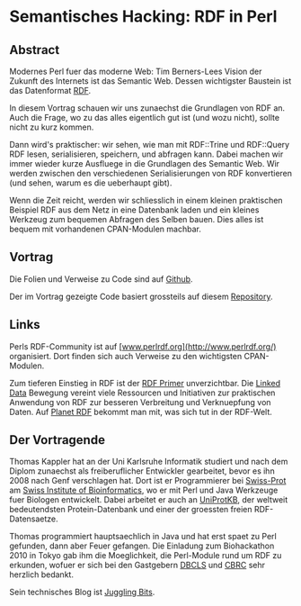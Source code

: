 # Semantisches Hacking: RDF in Perl


## Abstract

Modernes Perl fuer das moderne Web: Tim Berners-Lees Vision der
Zukunft des Internets ist das Semantic Web. Dessen wichtigster
Baustein ist das Datenformat [RDF](http://www.w3.org/TR/rdf-primer/).

In diesem Vortrag schauen wir uns zunaechst die Grundlagen von RDF
an. Auch die Frage, wo zu das alles eigentlich gut ist (und wozu
nicht), sollte nicht zu kurz kommen.

Dann wird's praktischer: wir sehen, wie man mit RDF::Trine und
RDF::Query RDF lesen, serialisieren, speichern, und abfragen
kann. Dabei machen wir immer wieder kurze Ausfluege in die Grundlagen
des Semantic Web. Wir werden zwischen den verschiedenen
Serialisierungen von RDF konvertieren (und sehen, warum es die
ueberhaupt gibt).

Wenn die Zeit reicht, werden wir schliesslich in einem kleinen
praktischen Beispiel RDF aus dem Netz in eine Datenbank laden und ein
kleines Werkzeug zum bequemen Abfragen des Selben bauen.  Dies alles
ist bequem mit vorhandenen CPAN-Modulen machbar.


## Vortrag

Die Folien und Verweise zu Code sind auf
[Github](http://github.com/thomas11/perl-rdf-talk).

Der im Vortrag gezeigte Code basiert grossteils auf diesem
[Repository](http://github.com/thomas11/perl-rdf-experiments).


## Links

Perls RDF-Community ist auf [www.perlrdf.org](http://www.perlrdf.org/)
organisiert. Dort finden sich auch Verweise zu den wichtigsten
CPAN-Modulen.

Zum tieferen Einstieg in RDF ist der
[RDF Primer](http://www.w3.org/TR/rdf-primer/) unverzichtbar. Die
[Linked Data](http://linkeddata.org/) Bewegung vereint viele
Ressourcen und Initiativen zur praktischen Anwendung von RDF zur
besseren Verbreitung und Verknuepfung von Daten. Auf
[Planet RDF](http://planetrdf.com/) bekommt man mit, was sich tut in
der RDF-Welt.


## Der Vortragende

Thomas Kappler hat an der Uni Karlsruhe Informatik studiert und nach
dem Diplom zunaechst als freiberuflicher Entwickler gearbeitet, bevor
es ihn 2008 nach Genf verschlagen hat. Dort ist er Programmierer bei
[Swiss-Prot](http://www.isb-sib.ch/groups/geneva-/swiss-prot-i-xenarios.html)
am [Swiss Institute of Bioinformatics](http://www.isb-sib.ch), wo er
mit Perl und Java Werkzeuge fuer Biologen entwickelt. Dabei arbeitet
er auch an [UniProtKB](www.uniprot.org), der weltweit bedeutendsten
Protein-Datenbank und einer der groessten freien RDF-Datensaetze.

Thomas programmiert hauptsaechlich in Java und hat erst spaet zu Perl
gefunden, dann aber Feuer gefangen. Die Einladung zum Biohackathon
2010 in Tokyo gab ihm die Moeglichkeit, die Perl-Module rund um RDF zu
erkunden, wofuer er sich bei den Gastgebern
[DBCLS](http://dbcls.rois.ac.jp/en/) und
[CBRC](http://www.cbrc.jp/index.eng.html) sehr herzlich bedankt.

Sein technisches Blog ist
[Juggling Bits](http://jugglingbits.wordpress.com).
